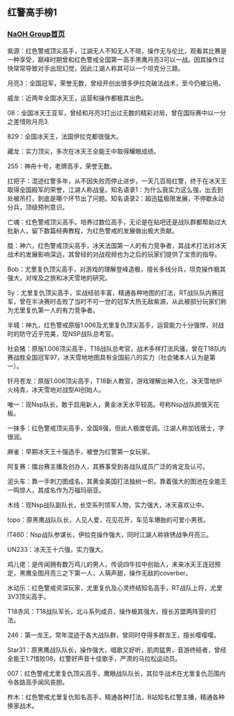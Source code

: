 ## 红警高手榜1

### [NaOH Group首页](index.md)

紫源：红色警戒顶尖高手，江湖无人不知无人不晓，操作无与伦比，观看其比赛是一种享受，巅峰时期曾和红色警戒全国第一高手黑鹰月亮3可以一战。因其操作过快常常导致对手出现幻觉，因此江湖人称其可以一个坦克分三路。

月亮3：全国冠军，荣誉无数，曾经开创出很多伊拉克破法战术，至今仍被沿用。

威龙：近两年全国冰天王，运营和操作都极其出色。

08：全国冰天王亚军，曾经和月亮3打出过无数的精彩对局，曾在国际赛中以一分之差惜败月亮3.

829：全国冰天王，法国伊拉克都很强大。

藏龙：实力顶尖，多次在冰天王全能王中取得耀眼成绩。

255：神舟十号，老牌高手，荣誉无数。

扛把子：混迹红警多年，从不因失败而停止进步，一天几百局红警，终于在冰天王取得全国殿军的荣誉，江湖人称战皇。知名语录1：为什么我实力这么强，出去到处被吊打，到底是哪个环节出了问题。知名语录2：超迅猛极限发展，不停歇永动分兵，顶级预判意识。

亡魂：红色警戒顶尖高手。培养过数位高手，无论是在贴吧还是战队群都帮助过大批新人，留下数篇经典教程，为红色警戒的发展做出极大贡献。

胧：神六，红色警戒顶尖高手，冰天法国第一人的有力竞争者，其战术打法对冰天战术的发展影响深远，其曾经的对战视频也为之后的玩家们提供了宝贵的指导。

Bob：尤里复仇顶尖高手，对游戏的理解登峰造极，擅长多线分兵，坦克操作极其强大，对埃及之旅和冰天雪地的研究。

Sy：尤里复仇顶尖高手，实战经验丰富，精通各种地图的打法，RT战队队内赛冠军，曾在半决赛时击败了当时不可一世的冠军大热无敌紫源，从此被部分玩家们称为尤里复仇第一人的有力竞争者。

半城：神九，红色警戒原版1.006及尤里复仇顶尖高手，运营能力十分强悍，对战时的防守近乎完美，现NSP战队总考官。

社会猪：原版1.006顶尖高手，T18战队总考官，战术多样打法风骚，曾在T18队内赛战胜全国冠军97，冰天雪地地图具有全国前八的实力（社会猪本人认为是第一）。

钎月苍龙：原版1.006顶尖高手，T18新人教官，游戏理解出神入化，冰天雪地炉火纯青，冰天雪地对战型AI创始人。

唯一：现Nsp队长，敢于启用新人，黄金冰天水平较高。号称Nsp战队颜值天花板。

一抹多：红色警戒顶尖高手，全国8强，但此人极度低调。江湖人称加钱居士，字很润。

麻雀：早期冰天王十强选手，被誉为红警第一女玩家。

阿复赛：擂台赛主播及创办人，其赛事受到各战队成员广泛的肯定及认可。

泥头车：靠一手刺刀图成名，其黄金美国打法独树一帜。靠着强大的图池在全能王一鸣惊人，其成名作为万福玛丽亚。

木线：现Nsp战队副队长，长空系列领军人物，实力强大，冰天喜欢让中。

topo：原黑鹰战队队长，人见人爱，花见花开，车见车爆胎的可爱小男孩。

IT460：Nsp战队参谋长，伊拉克操作强大，同时江湖人称铁锈战争月亮三。

UN233：冰天王十六强，实力强大。

鸡儿佬：是传闻拥有数万鸡儿的男人，传说四牛拉中创始人，未来冰天王连冠预定，黑鹰全图月亮三之下第一人，人萌声甜，操作无敌的coverber。

水动乐：红色警戒资深玩家，尤里复仇及心灵终结知名高手，RT战队上将，尤里3V3顶尖高手。

T18赤风：T18战队军长，北斗系列成员，操作极其强大，擅长苏盟两阵营的打法。

246：第一龙王。常年混迹于各大战队群，曾同时夺得多群龙王，擅长嘤嘤嘤。

Star31：原黑鹰战队队长，操作强大，唱歌又好听，肌肉猛男，音游终结者，曾经全能王1:7惜败08，红警好声音十佳歌手，严肃的马拉松运动员。

007：红色警戒尤里复仇顶尖高手，鹰眼战队队长，其拉牛战术在尤里复仇范围内令各路高手闻风丧胆。

柞木：红色警戒尤里复仇知名高手，精通各种打法，B站知名红警主播，精通各种换家战术。
